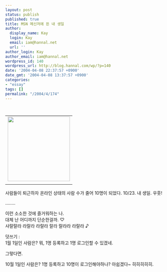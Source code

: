 ```yaml
---
layout: post
status: publish
published: true
title: MSN 메신저에 뜬 내 생일
author:
  display_name: Kay
  login: Kay
  email: iam@hannal.net
  url: ''
author_login: Kay
author_email: iam@hannal.net
wordpress_id: 140
wordpress_url: http://blog.hannal.com/wp/?p=140
date: '2004-04-08 22:37:57 +0900'
date_gmt: '2004-04-08 13:37:57 +0900'
categories:
- "essay"
tags: []
permalink: "/2004/4/174"
---
```

<p><center><br />
<table>
<tr>
<td><center><img src="http://blog.hannal.com/tt-attach/0408/040408223552480889/074514.jpg" width="198" height="206"></center></td>
</tr>
<tr>
<td class="centerphoto"> </td>
</tr>
</table>
<p></center></p>
<p>사람들이 퇴근하자 온라인 상태의 사람 수가 줄어 10명이 되었다. 10/23. 내 생일. 우훗!</p>
<p>........</p>
<p>이런 소소한 것에 즐거워하는 나.<br />
대체 난 어디까지 단순한걸까. ♡<br />
샤랄랄라 라랄라 라랄라 랄라 랄라라 라랄라 ♪</p>
<p>덧쓰기 :<br />
1월 1일인 사람은? 뭐, 1명 등록하고 1명 로그인할 수 있겠네.</p>
<p>그렇다면.</p>
<p>10월 1일인 사람은? 1명 등록하고 10명이 로그인해야하나? 아쉽겠다~ 히히히히히.</p>
